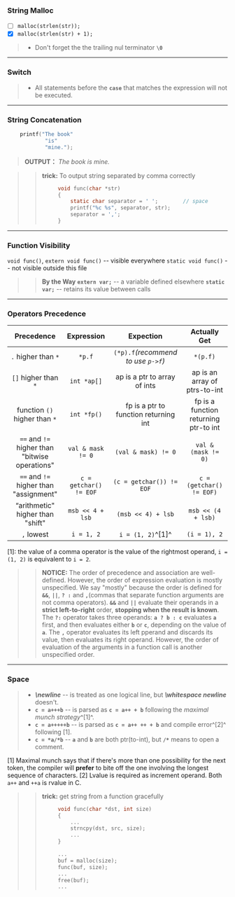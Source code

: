 ### String Malloc

- [ ] `malloc(strlen(str));`
- [x] `malloc(strlen(str) + 1);`
  
> * Don't forget the the trailing nul terminator **`\0`**

---

### Switch

> * All statements before the **`case`** that matches the expression will not be executed. 

---

### String Concatenation

```c
    printf("The book"
            "is"
            "mine.");
```
> **OUTPUT：** *The book is mine.*

>> **trick:** To output string separated by comma correctly
>> ```c
>>      void func(char *str)
>>      {
>>          static char separator = ' ';        // space
>>          printf("%c %s", separator, str);
>>          separator = ',';
>>      }
>> ```

---

### Function Visibility

`void func()`, `extern void func()` -- visible everywhere
`static void func()` -- not visible outside this file

>> **By the Way** 
>> **`extern var;`** -- a variable defined elsewhere
>> **`static var;`** -- retains its value between calls 

---

### Operators Precedence

|                   Precedence                   |       Expression       |               Expection               |             Actually Get              |
| :--------------------------------------------: | :--------------------: | :-----------------------------------: | :-----------------------------------: |
|              `.` higher than `*`               |         `*p.f`         |  `(*p).f`*(recommend to use `p->f`)*  |               `*(p.f)`                |
|              `[]` higher than `*`              |      `int *ap[]`       |     ap is a ptr to array of ints      |     ap is an array of ptrs-to-int     |
|         function `()` higher than `*`          |      `int *fp()`       | fp is a ptr to function returning int | fp is a function returning ptr-to int |
| `==` and `!=` higher than "bitwise operations" |   `val & mask != 0`    |          `(val & mask) != 0`          |          `val & (mask != 0)`          |
|     `==` and `!=` higher than "assignment"     | `c = getchar() != EOF` |       `(c = getchar()) != EOF`        |       `c = (getchar() != EOF)`        |
|       “arithmetic" higher than "shift"        |    `msb << 4 + lsb`    |          `(msb << 4) + lsb`           |          `msb << (4 + lsb)`           |
|                   `,` lowest                   |       `i = 1, 2`       |           `i = (1, 2)`^[1]^           |             `(i = 1), 2`              |

[1]:  the value of a comma operator is the value of the rightmost operand, `i = (1, 2)` is equivalent to `i = 2`.

>> **NOTICE:**  The order of precedence and association are well-defined. However, the order of expression evaluation is mostly unspecified. We say "mostly" because the order is defined for **`&&`**, **`||`**, **`? :`** and **`,`**(commas that separate function arguments are not comma operators). **`&&`** and **`||`** evaluate their operands in a **strict left-to-right** order, **stopping when the result is known**. The **`?:`** operator takes three operands: **`a ? b : c`** evaluates **`a`** first, and then evaluates either **`b`** or **`c`**, depending on the value of **`a`**. The **`,`** operator evaluates its left pperand and discards its value, then evaluates its right operand. However, the order of evaluation of the arguments in a function call is another unspecified order.

---

### Space
> * ***\newline*** -- is treated as one logical line, but ***\whitespace newline*** doesn't.
> * **`c = a+++b`** -- is parsed as **`c = a++ + b`** following  the *maximal munch strategy*^[1]^.
> * **`c = a+++++b`** -- is parsed as **`c = a++ ++ + b`** and compile error^[2]^ following [1].
> * **`c = *a/*b`** -- **`a`** and **`b`** are both ptr(to-int), but **`/*`** means to open a comment.

[1] Maximal munch says that if there's more than one possibility for the next token, the compiler will **prefer** to bite off the one involving the longest sequence of characters.
[2] Lvalue is required as increment operand. Both `a++` and `++a` is rvalue in C.

>> **trick:** get string from a function gracefully
>> ```c
>>      void func(char *dst, int size)
>>      {
>>          ...
>>          strncpy(dst, src, size);
>>          ...    
>>      }
>>
>>      ...
>>      buf = malloc(size);
>>      func(buf, size);
>>      ...
>>      free(buf);
>>      ...
>> ```